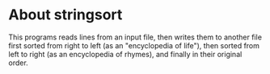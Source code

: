 # About stringsort
This programs reads lines from an input file, then writes them to another file
first sorted from right to left (as an "encyclopedia of life"),
then sorted from left to right (as an encyclopedia of rhymes),
and finally in their original order.

